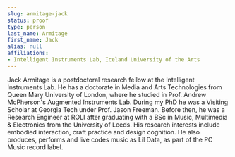 ```yaml
---
slug: armitage-jack
status: proof
type: person
last_name: Armitage
first_name: Jack
alias: null
affiliations:
- Intelligent Instruments Lab, Iceland University of the Arts
---
```


Jack Armitage is a postdoctoral research fellow at the Intelligent Instruments Lab. He has a doctorate in Media and Arts Technologies from Queen Mary University of London, where he studied in Prof. Andrew McPherson's Augmented Instruments Lab. During my PhD he was a Visiting Scholar at Georgia Tech under Prof. Jason Freeman. Before then, he was a Research Engineer at ROLI after graduating with a BSc in Music, Multimedia & Electronics from the University of Leeds. His research interests include embodied interaction, craft practice and design cognition. He also produces, performs and live codes music as Lil Data, as part of the PC Music record label.
